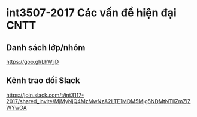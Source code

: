 # int3507-2017 Các vấn đề hiện đại CNTT

## Danh sách lớp/nhóm
https://goo.gl/LhWjjD 

## Kênh trao đổi Slack
https://join.slack.com/t/int3117-2017/shared_invite/MjMyNjQ4MzMwNzA2LTE1MDM5Mjg5NDMtNTllZmZiZWYwOA


